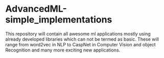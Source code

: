 # AdvancedML-simple_implementations
This repository will contain all awesome ml applications mostly using already developed libraries which can not be termed as basic. These will range from word2vec in NLP to CaspNet in Computer Vision and object Recognition and many more exciting new applications.
